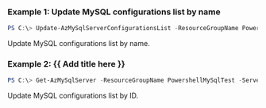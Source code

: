 ### Example 1: Update MySQL configurations list by name
```powershell
PS C:\> Update-AzMySqlServerConfigurationsList -ResourceGroupName PowershellMySqlTest -ServerName mysql-test

```
Update MySQL configurations list by name.

### Example 2: {{ Add title here }}
```powershell
PS C:\> Get-AzMySqlServer -ResourceGroupName PowershellMySqlTest -ServerName mysql-test | Update-AzMySqlServerConfigurationsList

```

Update MySQL configurations list by ID.

